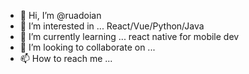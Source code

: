 - 👋 Hi, I’m @ruadoian
- 👀 I’m interested in ... React/Vue/Python/Java 
- 🌱 I’m currently learning ... react native for mobile dev
- 💞️ I’m looking to collaborate on ...
- 📫 How to reach me ...

<!---
ruadoian/ruadoian is a ✨ special ✨ repository because its `README.md` (this file) appears on your GitHub profile.
You can click the Preview link to take a look at your changes.
--->
